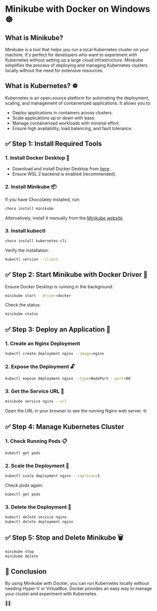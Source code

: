 # Minikube with Docker on Windows ☸️

## What is Minikube?
Minikube is a tool that helps you run a local Kubernetes cluster on your machine. It's perfect for developers who want to experiment with Kubernetes without setting up a large cloud infrastructure. Minikube simplifies the process of deploying and managing Kubernetes clusters locally without the need for extensive resources.

## What is Kubernetes? ☸️
Kubernetes is an open-source platform for automating the deployment, scaling, and management of containerized applications. It allows you to:
- Deploy applications in containers across clusters.
- Scale applications up or down with ease.
- Manage containerized workloads with minimal effort.
- Ensure high availability, load balancing, and fault tolerance.

## ✅ Step 1: Install Required Tools

### 1. Install Docker Desktop 🐋
- Download and install Docker Desktop from [here](https://www.docker.com/products/docker-desktop/).
- Ensure WSL 2 backend is enabled (recommended).

### 2. Install Minikube 📦
If you have Chocolatey installed, run:
```bash
choco install minikube
```
Alternatively, install it manually from the [Minikube website](https://minikube.sigs.k8s.io/docs/).

### 3. Install kubectl
```bash
choco install kubernetes-cli
```
Verify the installation:
```bash
kubectl version --client
```

## ✅ Step 2: Start Minikube with Docker Driver 🐳
Ensure Docker Desktop is running in the background:
```bash
minikube start --driver=docker
```
Check the status:
```bash
minikube status
```

## ✅ Step 3: Deploy an Application 🚀

### 1. Create an Nginx Deployment
```bash
kubectl create deployment nginx --image=nginx
```

### 2. Expose the Deployment 🔓
```bash
kubectl expose deployment nginx --type=NodePort --port=80
```

### 3. Get the Service URL 🔗
```bash
minikube service nginx --url
```
Open the URL in your browser to see the running Nginx web server. 🌐

## ✅ Step 4: Manage Kubernetes Cluster

### 1. Check Running Pods 📋
```bash
kubectl get pods
```

### 2. Scale the Deployment 📏
```bash
kubectl scale deployment nginx --replicas=3
```
Check pods again:
```bash
kubectl get pods
```

### 3. Delete the Deployment 🧹
```bash
kubectl delete service nginx
kubectl delete deployment nginx
```

## ✅ Step 5: Stop and Delete Minikube 🗑️
```bash
minikube stop
minikube delete
```

## 🎯 Conclusion
By using Minikube with Docker, you can run Kubernetes locally without needing Hyper-V or VirtualBox. Docker provides an easy way to manage your cluster and experiment with Kubernetes.

🚀😊

